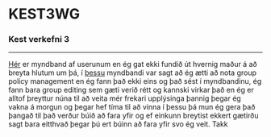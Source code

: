 # KEST3WG
### Kest verkefni 3

---

[Hér]() er myndband af userunum en ég gat ekki fundið út hvernig maður á að breyta hlutum um þá, í [þessu](https://www.youtube.com/watch?v=b253bUxZ270) myndbandi var sagt að ég ætti að nota group policy management en ég fann það ekki eins og það sést í myndbandinu, ég fann bara group editing sem gæti verið rétt og kannski virkar það en ég er alltof þreyttur núna til að veita mér frekari upplýsinga þannig þegar ég vakna á morgun og þegar hef tíma til að vinna í þessu þá mun ég gera það þangað til það verður búið að fara yfir og ef einkunn breytist ekkert gætirðu sagt bara eitthvað þegar þú ert búinn að fara yfir svo ég veit. Takk
